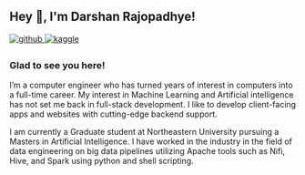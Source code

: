 ## Hey 👋, I'm Darshan Rajopadhye!  
  

<a href="https://github.com/therrshan" target="_blank">
<img src=https://img.shields.io/badge/github-%2324292e.svg?&style=for-the-badge&logo=github&logoColor=white alt=github style="margin-bottom: 5px;" />
</a>

<a href="https://www.kaggle.com/darshanrajopadhye" target="_blank">
<img src=https://img.shields.io/badge/kaggle-%2344BAE8.svg?&style=for-the-badge&logo=kaggle&logoColor=white alt=kaggle style="margin-bottom: 5px;" />
</a>

  



### Glad to see you here!  
I’m a computer engineer who has turned years of interest in computers into a full-time career. My interest in Machine Learning and Artificial intelligence has not set me back in full-stack development. I like to develop client-facing apps and websites with cutting-edge backend support. 

I am currently a Graduate student at Northeastern University pursuing a Masters in Artificial Intelligence. I have worked in the industry in the field of data engineering on big data pipelines utilizing Apache tools such as Nifi, Hive, and Spark using python and shell scripting.   
  

<br/>  
